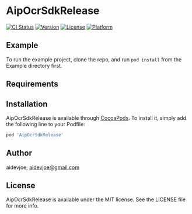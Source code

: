 # AipOcrSdkRelease

[![CI Status](https://img.shields.io/travis/aidevjoe/AipOcrSdkRelease.svg?style=flat)](https://travis-ci.org/aidevjoe/AipOcrSdkRelease)
[![Version](https://img.shields.io/cocoapods/v/AipOcrSdkRelease.svg?style=flat)](https://cocoapods.org/pods/AipOcrSdkRelease)
[![License](https://img.shields.io/cocoapods/l/AipOcrSdkRelease.svg?style=flat)](https://cocoapods.org/pods/AipOcrSdkRelease)
[![Platform](https://img.shields.io/cocoapods/p/AipOcrSdkRelease.svg?style=flat)](https://cocoapods.org/pods/AipOcrSdkRelease)

## Example

To run the example project, clone the repo, and run `pod install` from the Example directory first.

## Requirements

## Installation

AipOcrSdkRelease is available through [CocoaPods](https://cocoapods.org). To install
it, simply add the following line to your Podfile:

```ruby
pod 'AipOcrSdkRelease'
```

## Author

aidevjoe, aidevjoe@gmail.com

## License

AipOcrSdkRelease is available under the MIT license. See the LICENSE file for more info.
